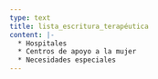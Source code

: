```yaml
---
type: text
title: lista_escritura_terapéutica
content: |-
  * Hospitales
  * Centros de apoyo a la mujer
  * Necesidades especiales
---
```


